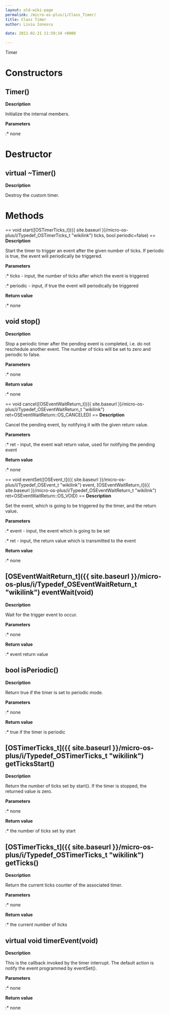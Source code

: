 ```yaml
---
layout: old-wiki-page
permalink: /micro-os-plus/i/Class_Timer/
title: Class Timer
author: Liviu Ionescu

date: 2011-02-21 11:59:34 +0000

---
```


Timer

Constructors
============

Timer()
-------

**Description**


Initialize the internal members.

**Parameters**

:\* none

Destructor
==========

virtual \~Timer()
-----------------

**Description**


Destroy the custom timer.

Methods
=======

== void start([OSTimerTicks_t]({{ site.baseurl }}/micro-os-plus/i/Typedef_OSTimerTicks_t "wikilink") ticks, bool periodic=false) == **Description**


Start the timer to trigger an event after the given number of ticks. If periodic is true, the event will periodically be triggered.

**Parameters**

:\* ticks - input, the number of ticks after which the event is triggered

:\* periodic - input, if true the event will periodically be triggered

**Return value**

:\* none

void stop()
-----------

**Description**


Stop a periodic timer after the pending event is completed, i.e. do not reschedule another event. The number of ticks will be set to zero and periodic to false.

**Parameters**

:\* none

**Return value**

:\* none

== void cancel([OSEventWaitReturn_t]({{ site.baseurl }}/micro-os-plus/i/Typedef_OSEventWaitReturn_t "wikilink") ret=OSEventWaitReturn::OS_CANCELED) == **Description**


Cancel the pending event, by notifying it with the given return value.

**Parameters**

:\* ret - input, the event wait return value, used for notifying the pending event

**Return value**

:\* none

== void eventSet([OSEvent_t]({{ site.baseurl }}/micro-os-plus/i/Typedef_OSEvent_t "wikilink") event, [OSEventWaitReturn_t]({{ site.baseurl }}/micro-os-plus/i/Typedef_OSEventWaitReturn_t "wikilink") ret=OSEventWaitReturn::OS_VOID) == **Description**


Set the event, which is going to be triggered by the timer, and the return value.

**Parameters**

:\* event - input, the event which is going to be set

:\* ret - input, the return value which is transmitted to the event

**Return value**

:\* none

[OSEventWaitReturn_t]({{ site.baseurl }}/micro-os-plus/i/Typedef_OSEventWaitReturn_t "wikilink") eventWait(void)
-------------------------------------------------------------------------------

**Description**


Wait for the trigger event to occur.

**Parameters**

:\* none

**Return value**

:\* event return value

bool isPeriodic()
-----------------

**Description**


Return true if the timer is set to periodic mode.

**Parameters**

:\* none

**Return value**

:\* true if the timer is periodic

[OSTimerTicks_t]({{ site.baseurl }}/micro-os-plus/i/Typedef_OSTimerTicks_t "wikilink") getTicksStart()
---------------------------------------------------------------------

**Description**


Return the number of ticks set by start(). If the timer is stopped, the returned value is zero.

**Parameters**

:\* none

**Return value**

:\* the number of ticks set by start

[OSTimerTicks_t]({{ site.baseurl }}/micro-os-plus/i/Typedef_OSTimerTicks_t "wikilink") getTicks()
----------------------------------------------------------------

**Description**


Return the current ticks counter of the associated timer.

**Parameters**

:\* none

**Return value**

:\* the current number of ticks

virtual void timerEvent(void)
-----------------------------

**Description**


This is the callback invoked by the timer interrupt. The default action is notify the event programmed by eventSet().

**Parameters**

:\* none

**Return value**

:\* none
